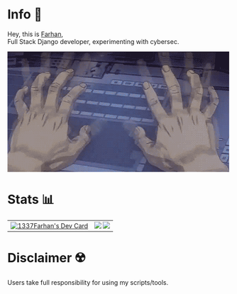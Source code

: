 # Info 📜
Hey, this is <a href="https://github.com/1337Farhan"> Farhan</a>,<br>
Full Stack Django developer, experimenting with cybersec.<be>

![Gif](https://github.com/1337Farhan/1337Farhan/blob/main/typing%20email.gif)
# Stats 📊
<table cellpadding="0" cellspacing="0">
  <tr style="border-top: none; padding: 0;">
    <td>
      <a href="https://app.daily.dev/1337Farhan">
        <img src="https://api.daily.dev/devcards/4f9b1ceb157548f7979b564c4da0c503.png?r=cdi" width="400" alt="1337Farhan's Dev Card"/>
      </a>
    </td>
    <!---->
    <td>
      <img src="https://github-readme-stats.vercel.app/api?username=1337Farhan&show_icons=true&count_private=true&theme=algolia"/>
      <img src="https://github-readme-stats.vercel.app/api/top-langs/?username=1337Farhan&layout=compact&theme=algolia&card_width=445"/>
    </td>    
  </tr>
</table>

# Disclaimer ☢️
Users take full responsibility for using my scripts/tools.

